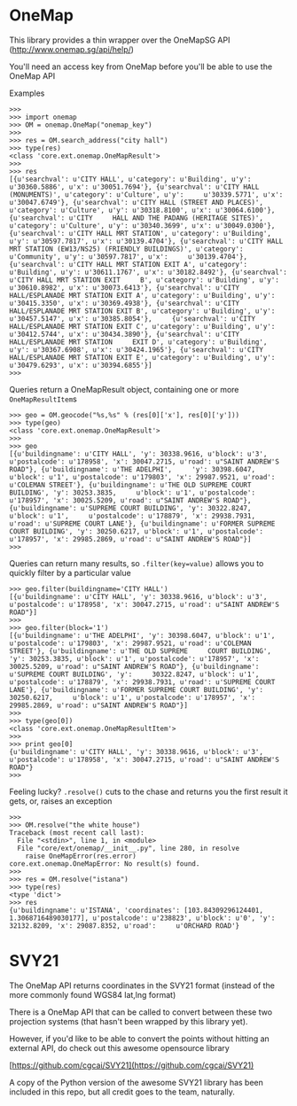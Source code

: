 # OneMap

This library provides a thin wrapper over the OneMapSG API (http://www.onemap.sg/api/help/)

You'll need an access key from OneMap before you'll be able to use the OneMap API

Examples

    >>>
    >>> import onemap
    >>> OM = onemap.OneMap("onemap_key")
    >>>
    >>> res = OM.search_address("city hall")
    >>> type(res)
    <class 'core.ext.onemap.OneMapResult'>
    >>>
    >>> res
    [{u'searchval': u'CITY HALL', u'category': u'Building', u'y': u'30360.5886', u'x': u'30051.7694'}, {u'searchval': u'CITY HALL (MONUMENTS)', u'category': u'Culture', u'y':     u'30339.5771', u'x': u'30047.6749'}, {u'searchval': u'CITY HALL (STREET AND PLACES)', u'category': u'Culture', u'y': u'30318.8100', u'x': u'30064.6100'}, {u'searchval': u'CITY     HALL AND THE PADANG (HERITAGE SITES)', u'category': u'Culture', u'y': u'30340.3699', u'x': u'30049.0300'}, {u'searchval': u'CITY HALL MRT STATION', u'category': u'Building',     u'y': u'30597.7817', u'x': u'30139.4704'}, {u'searchval': u'CITY HALL MRT STATION (EW13/NS25) (FRIENDLY BUILDINGS)', u'category': u'Community', u'y': u'30597.7817', u'x':     u'30139.4704'}, {u'searchval': u'CITY HALL MRT STATION EXIT A', u'category': u'Building', u'y': u'30611.1767', u'x': u'30182.8492'}, {u'searchval': u'CITY HALL MRT STATION EXIT     B', u'category': u'Building', u'y': u'30610.8982', u'x': u'30073.6413'}, {u'searchval': u'CITY HALL/ESPLANADE MRT STATION EXIT A', u'category': u'Building', u'y':     u'30415.3350', u'x': u'30369.4938'}, {u'searchval': u'CITY HALL/ESPLANADE MRT STATION EXIT B', u'category': u'Building', u'y': u'30457.5147', u'x': u'30385.8054'},     {u'searchval': u'CITY HALL/ESPLANADE MRT STATION EXIT C', u'category': u'Building', u'y': u'30412.5744', u'x': u'30434.3890'}, {u'searchval': u'CITY HALL/ESPLANADE MRT STATION     EXIT D', u'category': u'Building', u'y': u'30367.6908', u'x': u'30424.1965'}, {u'searchval': u'CITY HALL/ESPLANADE MRT STATION EXIT E', u'category': u'Building', u'y':     u'30479.6293', u'x': u'30394.6855'}]
    >>>

Queries return a OneMapResult object, containing one or more `OneMapResultItem`s

    >>> geo = OM.geocode("%s,%s" % (res[0]['x'], res[0]['y']))
    >>> type(geo)
    <class 'core.ext.onemap.OneMapResult'>
    >>>
    >>> geo
    [{u'buildingname': u'CITY HALL', 'y': 30338.9616, u'block': u'3', u'postalcode': u'178958', 'x': 30047.2715, u'road': u"SAINT ANDREW'S ROAD"}, {u'buildingname': u'THE ADELPHI',     'y': 30398.6047, u'block': u'1', u'postalcode': u'179803', 'x': 29987.9521, u'road': u'COLEMAN STREET'}, {u'buildingname': u'THE OLD SUPREME COURT BUILDING', 'y': 30253.3835,     u'block': u'1', u'postalcode': u'178957', 'x': 30025.5209, u'road': u"SAINT ANDREW'S ROAD"}, {u'buildingname': u'SUPREME COURT BUILDING', 'y': 30322.8247, u'block': u'1',     u'postalcode': u'178879', 'x': 29938.7931, u'road': u'SUPREME COURT LANE'}, {u'buildingname': u'FORMER SUPREME COURT BUILDING', 'y': 30250.6217, u'block': u'1', u'postalcode':     u'178957', 'x': 29985.2869, u'road': u"SAINT ANDREW'S ROAD"}]
    >>>

Queries can return many results, so `.filter(key=value)` allows you to quickly filter by a particular value

    >>> geo.filter(buildingname='CITY HALL')
    [{u'buildingname': u'CITY HALL', 'y': 30338.9616, u'block': u'3', u'postalcode': u'178958', 'x': 30047.2715, u'road': u"SAINT ANDREW'S ROAD"}]
    >>>
    >>> geo.filter(block='1')
    [{u'buildingname': u'THE ADELPHI', 'y': 30398.6047, u'block': u'1', u'postalcode': u'179803', 'x': 29987.9521, u'road': u'COLEMAN STREET'}, {u'buildingname': u'THE OLD SUPREME     COURT BUILDING', 'y': 30253.3835, u'block': u'1', u'postalcode': u'178957', 'x': 30025.5209, u'road': u"SAINT ANDREW'S ROAD"}, {u'buildingname': u'SUPREME COURT BUILDING', 'y':     30322.8247, u'block': u'1', u'postalcode': u'178879', 'x': 29938.7931, u'road': u'SUPREME COURT LANE'}, {u'buildingname': u'FORMER SUPREME COURT BUILDING', 'y': 30250.6217,     u'block': u'1', u'postalcode': u'178957', 'x': 29985.2869, u'road': u"SAINT ANDREW'S ROAD"}]
    >>>
    >>> type(geo[0])
    <class 'core.ext.onemap.OneMapResultItem'>
    >>>
    >>> print geo[0]
    {u'buildingname': u'CITY HALL', 'y': 30338.9616, u'block': u'3', u'postalcode': u'178958', 'x': 30047.2715, u'road': u"SAINT ANDREW'S ROAD"}
    >>>

Feeling lucky? `.resolve()` cuts to the chase and returns you the first result it gets, or, raises an exception

    >>>
    >>> OM.resolve("the white house")
    Traceback (most recent call last):
      File "<stdin>", line 1, in <module>
      File "core/ext/onemap/__init__.py", line 280, in resolve
        raise OneMapError(res.error)
    core.ext.onemap.OneMapError: No result(s) found.
    >>>
    >>> res = OM.resolve("istana")
    >>> type(res)
    <type 'dict'>
    >>> res
    {u'buildingname': u'ISTANA', 'coordinates': [103.84309296124401, 1.3068716489030177], u'postalcode': u'238823', u'block': u'0', 'y': 32132.8209, 'x': 29087.8352, u'road':     u'ORCHARD ROAD'}


# SVY21

The OneMap API returns coordinates in the SVY21 format (instead of the more commonly found WGS84 lat,lng format)

There is a OneMap API that can be called to convert between these two projection systems (that hasn't been wrapped by this library yet).

However, if you'd like to be able to convert the points without hitting an external API, do check out this awesome opensource library

[https://github.com/cgcai/SVY21](https://github.com/cgcai/SVY21)

A copy of the Python version of the awesome SVY21 library has been included in this repo, but all credit goes to the team, naturally.

